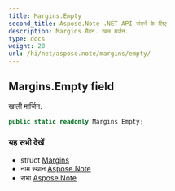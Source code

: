 ```yaml
---
title: Margins.Empty
second_title: Aspose.Note .NET API संदर्भ के लिए
description: Margins मैदन. खल मर्जन.
type: docs
weight: 20
url: /hi/net/aspose.note/margins/empty/
---
```

## Margins.Empty field

खाली मार्जिन.

```csharp
public static readonly Margins Empty;
```

### यह सभी देखें

* struct [Margins](../)
* नाम स्थान [Aspose.Note](../../margins/)
* सभा [Aspose.Note](../../../)


